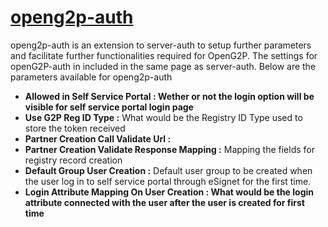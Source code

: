 # [openg2p-auth](https://github.com/OpenG2P/openg2p-auth.git)

openg2p-auth is an extension to server-auth to setup further parameters  and facilitate further functionalities required for OpenG2P. The settings for openG2P-auth in included in the same page as server-auth.  Below are the parameters available for openg2p-auth

* **Allowed in Self Service Portal : Wether or not the login option will be visible for self service portal login page**&#x20;
* **Use G2P Reg ID Type :** What would be the Registry ID Type used to store the token received
* **Partner Creation Call Validate Url :**
* **Partner Creation Validate Response Mapping :** Mapping the fields for registry record creation&#x20;
* **Default Group User Creation :** Default user group to be created when the user log in to self service portal through eSignet for the first time.&#x20;
* **Login Attribute Mapping On User Creation : What would be the login attribute connected with the user after the user is created for first time**

